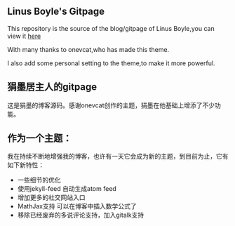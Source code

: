 ## Linus Boyle's Gitpage

This repository is the source of the blog/gitpage of Linus Boyle,you can view it [here](https://linusboyle.github.io)

With many thanks to onevcat,who has made this theme.

I also add some personal setting to the theme,to make it more powerful.

## 狷墨居主人的gitpage

这是狷墨的博客源码。感谢onevcat创作的主题，狷墨在他基础上增添了不少功能。

## 作为一个主题：

我在持续不断地增强我的博客，也许有一天它会成为新的主题，到目前为止，它有如下新特性：
- 一些细节的优化
- 使用jekyll-feed 自动生成atom feed
- 增加更多的社交网站入口
- MathJax支持 可以在博客中插入数学公式了
- 移除已经废弃的多说评论支持，加入gitalk支持
